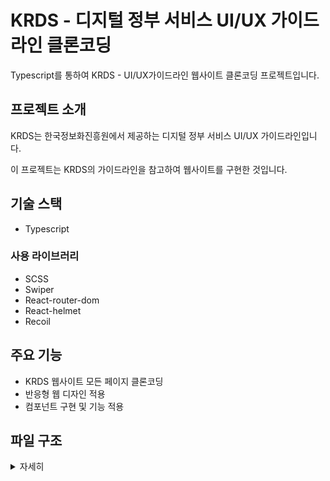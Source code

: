 # KRDS - 디지털 정부 서비스 UI/UX 가이드라인 클론코딩

Typescript를 통하여 KRDS - UI/UX가이드라인 웹사이트 클론코딩 프로젝트입니다.

## 프로젝트 소개

KRDS는 한국정보화진흥원에서 제공하는 디지털 정부 서비스 UI/UX 가이드라인입니다.

이 프로젝트는 KRDS의 가이드라인을 참고하여 웹사이트를 구현한 것입니다.

## 기술 스택

- Typescript

### 사용 라이브러리

- SCSS
- Swiper
- React-router-dom
- React-helmet
- Recoil

## 주요 기능

- KRDS 웹사이트 모든 페이지 클론코딩
- 반응형 웹 디자인 적용
- 컴포넌트 구현 및 기능 적용

## 파일 구조
<details>
    <summary>자세히</summary>


📦src
<br>
┣ 📂assets
<br>
┃ ┣ 📂css
<br>
┃ ┃ ┣ 📂old
<br>
┃ ┃ ┃ ┗ 📜style.css
<br>
┃ ┃ ┣ 📜style.css
<br>
┃ ┃ ┣ 📜style.css.map
<br>
┃ ┃ ┣ 📜style.min.css
<br>
┃ ┃ ┗ 📜style.min.css.map
<br>
┃ ┣ 📂fonts
<br>
┃ ┃ ┣ 📜PretendardGOV-Bold.subset.woff
<br>
┃ ┃ ┣ 📜PretendardGOV-Medium.subset.woff
<br>
┃ ┃ ┗ 📜PretendardGOV-Regular.subset.woff
<br>
┃ ┣ 📂img
<br>
┃ ┃ ┣ 📂component
<br>
┃ ┃ ┃ ┗ 📂common
<br>
┃ ┃ ┃ ┃ ┣ 📜ico_arr1_20_right.svg
<br>
┃ ┃ ┃ ┃ ┣ 📜ico_arr_20_down_blue.svg
<br>
┃ ┃ ┃ ┃ ┣ 📜ico_arr_accordion.svg
<br>
┃ ┃ ┃ ┃ ┣ 📜ico_close_24.svg
<br>
┃ ┃ ┃ ┃ ┣ 📜ico_file_20.svg
<br>
┃ ┃ ┃ ┃ ┣ 📜ico_go_20.svg
<br>
┃ ┃ ┃ ┃ ┗ 📜ico_sch_40.svg
<br>
┃ ┃ ┣ 📂guide
<br>
┃ ┃ ┃ ┣ 📂common
<br>
┃ ┃ ┃ ┃ ┣ 📜arr_lnb.svg
<br>
┃ ┃ ┃ ┃ ┗ 📜head_logo.svg
<br>
┃ ┃ ┃ ┗ 📂contents
<br>
┃ ┃ ┃ ┃ ┗ 📂main<br>
┃ ┃ ┗ 📂pattern<br>
┃ ┗ 📂scss<br>
┃ ┃ ┣ 📂component<br>
┃ ┃ ┃ ┣ 📂components<br>
┃ ┃ ┃ ┃ ┣ 📜_accordion.scss<br>
┃ ┃ ┃ ┃ ┣ 📜_buttons.scss<br>
┃ ┃ ┃ ┃ ┣ 📜_coach.scss<br>
┃ ┃ ┃ ┃ ┣ 📜_disclosure.scss<br>
┃ ┃ ┃ ┃ ┣ 📜_fileupload.scss<br>
┃ ┃ ┃ ┃ ┣ 📜_helper.scss<br>
┃ ┃ ┃ ┃ ┣ 📜_lists.scss<br>
┃ ┃ ┃ ┃ ┣ 📜_modal.scss<br>
┃ ┃ ┃ ┃ ┣ 📜_spinner.scss<br>
┃ ┃ ┃ ┃ ┣ 📜_tables.scss<br>
┃ ┃ ┃ ┃ ┣ 📜_tabs.scss<br>
┃ ┃ ┃ ┃ ┗ 📜_tooltip.scss<br>
┃ ┃ ┃ ┣ 📂forms<br>
┃ ┃ ┃ ┃ ┣ 📜_checkbox.scss<br>
┃ ┃ ┃ ┃ ┣ 📜_datepicker.scss<br>
┃ ┃ ┃ ┃ ┣ 📜_input.scss<br>
┃ ┃ ┃ ┃ ┣ 📜_layout.scss<br>
┃ ┃ ┃ ┃ ┣ 📜_radio.scss<br>
┃ ┃ ┃ ┃ ┗ 📜_select.scss<br>
┃ ┃ ┃ ┣ 📂mixins<br>
┃ ┃ ┃ ┃ ┣ 📜_breakpoints.scss<br>
┃ ┃ ┃ ┃ ┗ 📜_utils.scss<br>
┃ ┃ ┃ ┣ 📜_colors.scss<br>
┃ ┃ ┃ ┣ 📜_c_components.scss<br>
┃ ┃ ┃ ┣ 📜_c_forms.scss<br>
┃ ┃ ┃ ┣ 📜_c_initialize.scss<br>
┃ ┃ ┃ ┣ 📜_c_kds.scss<br>
┃ ┃ ┃ ┣ 📜_fonts.scss<br>
┃ ┃ ┃ ┣ 📜_functions.scss<br>
┃ ┃ ┃ ┣ 📜_group_components.scss<br>
┃ ┃ ┃ ┣ 📜_group_forms.scss<br>
┃ ┃ ┃ ┣ 📜_group_mixins.scss<br>
┃ ┃ ┃ ┣ 📜_include.scss<br>
┃ ┃ ┃ ┣ 📜_reset.scss<br>
┃ ┃ ┃ ┣ 📜_root.scss<br>
┃ ┃ ┃ ┗ 📜_variables.scss<br>
┃ ┃ ┣ 📂guide<br>
┃ ┃ ┃ ┣ 📜_g_guide.scss<br>
┃ ┃ ┃ ┗ 📜_prism.scss<br>
┃ ┃ ┣ 📂pattern<br>
┃ ┃ ┃ ┣ 📜p_content.css<br>
┃ ┃ ┃ ┣ 📜p_content.css.map<br>
┃ ┃ ┃ ┣ 📜_p_common.scss<br>
┃ ┃ ┃ ┣ 📜_p_content.scss<br>
┃ ┃ ┃ ┗ 📜_p_layout.scss<br>
┃ ┃ ┣ 📜style.css<br>
┃ ┃ ┣ 📜style.css.map<br>
┃ ┃ ┗ 📜style.scss<br>
┣ 📂atom<br>
┃ ┗ 📜Atom.tsx<br>
┣ 📂Components<br>
┃ ┣ 📂common<br>
┃ ┃ ┣ 📂aside<br>
┃ ┃ ┃ ┗ 📜Gaside.tsx<br>
┃ ┃ ┣ 📂Footer<br>
┃ ┃ ┃ ┗ 📜Footer.tsx<br>
┃ ┃ ┣ 📂Header<br>
┃ ┃ ┃ ┗ 📜Header.tsx<br>
┃ ┃ ┣ 📂Header-top<br>
┃ ┃ ┃ ┗ 📜HeaderTop.tsx<br>
┃ ┃ ┗ 📂topbtn<br>
┃ ┃ ┃ ┗ 📜TopBtn.tsx<br>
┃ ┣ 📂component<br>
┃ ┃ ┣ 📂action<br>
┃ ┃ ┃ ┣ 📂button<br>
┃ ┃ ┃ ┃ ┣ 📜Code.tsx<br>
┃ ┃ ┃ ┃ ┣ 📜CodeFive.tsx<br>
┃ ┃ ┃ ┃ ┣ 📜CodeFour.tsx<br>
┃ ┃ ┃ ┃ ┣ 📜CodeThree.tsx<br>
┃ ┃ ┃ ┃ ┣ 📜CodeTwo.tsx<br>
┃ ┃ ┃ ┃ ┗ 📜Gcontent_Button.tsx<br>
┃ ┃ ┃ ┗ 📂link<br>
┃ ┃ ┃ ┃ ┣ 📜Code.tsx<br>
┃ ┃ ┃ ┃ ┗ 📜Gcontent_Link.tsx<br>
┃ ┃ ┣ 📂feedback<br>
┃ ┃ ┃ ┣ 📂spinner<br>
┃ ┃ ┃ ┃ ┣ 📜Code.tsx<br>
┃ ┃ ┃ ┃ ┗ 📜Gcontent_Spinner.tsx<br>
┃ ┃ ┃ ┗ 📂stepindicator<br>
┃ ┃ ┃ ┃ ┣ 📜Code.tsx<br>
┃ ┃ ┃ ┃ ┗ 📜Gcontent_StepIndicator.tsx<br>
┃ ┃ ┣ 📂help<br>
┃ ┃ ┃ ┣ 📂coachmark<br>
┃ ┃ ┃ ┃ ┣ 📜Code.tsx<br>
┃ ┃ ┃ ┃ ┗ 📜Gcontent_CoachMark.tsx<br>
┃ ┃ ┃ ┣ 📂contextualhelp<br>
┃ ┃ ┃ ┃ ┣ 📜Code.tsx<br>
┃ ┃ ┃ ┃ ┗ 📜Gcontent_ContextualHelp.tsx<br>
┃ ┃ ┃ ┣ 📂helppanel<br>
┃ ┃ ┃ ┃ ┗ 📜Gcontent_HelpPanel.tsx<br>
┃ ┃ ┃ ┗ 📂tutorialpanel<br>
┃ ┃ ┃ ┃ ┗ 📜Gcontent_TutorialPanel.tsx<br>
┃ ┃ ┣ 📂identity<br>
┃ ┃ ┃ ┣ 📂footer<br>
┃ ┃ ┃ ┃ ┣ 📜Code.tsx<br>
┃ ┃ ┃ ┃ ┗ 📜Gcontent_Footer.tsx<br>
┃ ┃ ┃ ┣ 📂header<br>
┃ ┃ ┃ ┃ ┣ 📜Code.tsx<br>
┃ ┃ ┃ ┃ ┗ 📜Gcontent_Header.tsx<br>
┃ ┃ ┃ ┣ 📂Identifier<br>
┃ ┃ ┃ ┃ ┣ 📜Code.tsx<br>
┃ ┃ ┃ ┃ ┗ 📜Gcontent_Identifier.tsx<br>
┃ ┃ ┃ ┗ 📂masthead<br>
┃ ┃ ┃ ┃ ┣ 📂code<br>
┃ ┃ ┃ ┃ ┃ ┗ 📜Code.tsx<br>
┃ ┃ ┃ ┃ ┗ 📜Gcontent.tsx<br>
┃ ┃ ┣ 📂input<br>
┃ ┃ ┃ ┣ 📂dateinput<br>
┃ ┃ ┃ ┃ ┣ 📜Code.tsx<br>
┃ ┃ ┃ ┃ ┗ 📜Gcontent_DateInput.tsx<br>
┃ ┃ ┃ ┣ 📂fileupload<br>
┃ ┃ ┃ ┃ ┣ 📜Code.tsx<br>
┃ ┃ ┃ ┃ ┗ 📜Gcontent_FileUpload.tsx<br>
┃ ┃ ┃ ┣ 📂textarea<br>
┃ ┃ ┃ ┃ ┣ 📜Code.tsx<br>
┃ ┃ ┃ ┃ ┗ 📜Gcontent_Textarea.tsx<br>
┃ ┃ ┃ ┗ 📂textinput<br>
┃ ┃ ┃ ┃ ┣ 📜Code.tsx<br>
┃ ┃ ┃ ┃ ┗ 📜Gcontent_TextInput.tsx<br>
┃ ┃ ┣ 📂layout<br>
┃ ┃ ┃ ┣ 📂accordion<br>
┃ ┃ ┃ ┃ ┣ 📜Code.tsx<br>
┃ ┃ ┃ ┃ ┗ 📜Gcontent_Accordion.tsx<br>
┃ ┃ ┃ ┣ 📂badge<br>
┃ ┃ ┃ ┃ ┣ 📜Code.tsx<br>
┃ ┃ ┃ ┃ ┗ 📜Gcontent_Badge.tsx<br>
┃ ┃ ┃ ┣ 📂calendar<br>
┃ ┃ ┃ ┃ ┣ 📜Code.tsx<br>
┃ ┃ ┃ ┃ ┣ 📜CodeTwo.tsx<br>
┃ ┃ ┃ ┃ ┗ 📜Gcontent_Calendar.tsx<br>
┃ ┃ ┃ ┣ 📂carousel<br>
┃ ┃ ┃ ┃ ┣ 📂Banner<br>
┃ ┃ ┃ ┃ ┃ ┣ 📜ElementBanner.tsx<br>
┃ ┃ ┃ ┃ ┃ ┗ 📜FullBanner.tsx<br>
┃ ┃ ┃ ┃ ┣ 📜Code.tsx<br>
┃ ┃ ┃ ┃ ┣ 📜CodeTwo.tsx<br>
┃ ┃ ┃ ┃ ┗ 📜Gcontent_Carousel.tsx<br>
┃ ┃ ┃ ┣ 📂criticalalerts<br>
┃ ┃ ┃ ┃ ┣ 📜Code.tsx<br>
┃ ┃ ┃ ┃ ┗ 📜Gcontent_CriticalAlerts.tsx<br>
┃ ┃ ┃ ┣ 📂disclosure<br>
┃ ┃ ┃ ┃ ┣ 📜Code.tsx<br>
┃ ┃ ┃ ┃ ┗ 📜Gcontent_Disclosure.tsx<br>
┃ ┃ ┃ ┣ 📂image<br>
┃ ┃ ┃ ┃ ┗ 📜Gcontent_Image.tsx<br>
┃ ┃ ┃ ┣ 📂modal<br>
┃ ┃ ┃ ┃ ┣ 📂code<br>
┃ ┃ ┃ ┃ ┃ ┣ 📜Code.tsx<br>
┃ ┃ ┃ ┃ ┃ ┣ 📜CodeThree.tsx<br>
┃ ┃ ┃ ┃ ┃ ┗ 📜CodeTwo.tsx<br>
┃ ┃ ┃ ┃ ┣ 📂modalItem<br>
┃ ┃ ┃ ┃ ┃ ┣ 📜Basic.tsx<br>
┃ ┃ ┃ ┃ ┃ ┣ 📜Earlut.tsx<br>
┃ ┃ ┃ ┃ ┃ ┗ 📜Fade.tsx<br>
┃ ┃ ┃ ┃ ┗ 📜Gcontent_Modal.tsx<br>
┃ ┃ ┃ ┣ 📂structuredlist<br>
┃ ┃ ┃ ┃ ┣ 📜Code.tsx<br>
┃ ┃ ┃ ┃ ┗ 📜Gcontent_StructuredList.tsx<br>
┃ ┃ ┃ ┣ 📂tab<br>
┃ ┃ ┃ ┃ ┣ 📜Code.tsx<br>
┃ ┃ ┃ ┃ ┗ 📜Gcontent_Tab.tsx<br>
┃ ┃ ┃ ┗ 📂table<br>
┃ ┃ ┃ ┃ ┣ 📜Code.tsx<br>
┃ ┃ ┃ ┃ ┗ 📜Gcontent_Table.tsx<br>
┃ ┃ ┣ 📂search<br>
┃ ┃ ┃ ┣ 📂breadcrumb<br>
┃ ┃ ┃ ┃ ┣ 📜Code.tsx<br>
┃ ┃ ┃ ┃ ┗ 📜Gcontent_Breadcrumb.tsx<br>
┃ ┃ ┃ ┣ 📂inpagenavigation<br>
┃ ┃ ┃ ┃ ┣ 📜Code.tsx<br>
┃ ┃ ┃ ┃ ┗ 📜Gcontent_InPageNavigation.tsx<br>
┃ ┃ ┃ ┣ 📂mainmenu<br>
┃ ┃ ┃ ┃ ┗ 📜Gcontent_MainMenu.tsx<br>
┃ ┃ ┃ ┣ 📂pagination<br>
┃ ┃ ┃ ┃ ┣ 📜Code.tsx<br>
┃ ┃ ┃ ┃ ┗ 📜Gcontent_Pagination.tsx<br>
┃ ┃ ┃ ┣ 📂sidenavigation<br>
┃ ┃ ┃ ┃ ┣ 📜Code.tsx<br>
┃ ┃ ┃ ┃ ┗ 📜Gcontent_SideNavigation.tsx<br>
┃ ┃ ┃ ┗ 📂skiplink<br>
┃ ┃ ┃ ┃ ┣ 📜Code.tsx<br>
┃ ┃ ┃ ┃ ┗ 📜Gcontent_SkipLink.tsx<br>
┃ ┃ ┗ 📂select<br>
┃ ┃ ┃ ┣ 📂checkbox<br>
┃ ┃ ┃ ┃ ┣ 📂code<br>
┃ ┃ ┃ ┃ ┃ ┣ 📜Code.tsx<br>
┃ ┃ ┃ ┃ ┃ ┣ 📜CodeFive.tsx<br>
┃ ┃ ┃ ┃ ┃ ┣ 📜CodeFour.tsx<br>
┃ ┃ ┃ ┃ ┃ ┣ 📜CodeSeven.tsx<br>
┃ ┃ ┃ ┃ ┃ ┣ 📜CodeSix.tsx<br>
┃ ┃ ┃ ┃ ┃ ┣ 📜CodeThree.tsx<br>
┃ ┃ ┃ ┃ ┃ ┗ 📜CodeTwo.tsx<br>
┃ ┃ ┃ ┃ ┗ 📜Gcontent_Checkbox.tsx<br>
┃ ┃ ┃ ┣ 📂radiobutton<br>
┃ ┃ ┃ ┃ ┣ 📜Code.tsx<br>
┃ ┃ ┃ ┃ ┣ 📜CodeFive.tsx<br>
┃ ┃ ┃ ┃ ┣ 📜CodeFour.tsx<br>
┃ ┃ ┃ ┃ ┣ 📜CodeThree.tsx<br>
┃ ┃ ┃ ┃ ┣ 📜CodeTwo.tsx<br>
┃ ┃ ┃ ┃ ┗ 📜Gcontent_RadioButton.tsx<br>
┃ ┃ ┃ ┣ 📂select<br>
┃ ┃ ┃ ┃ ┣ 📂code<br>
┃ ┃ ┃ ┃ ┃ ┣ 📜Code.tsx<br>
┃ ┃ ┃ ┃ ┃ ┗ 📜CodeTwo.tsx<br>
┃ ┃ ┃ ┃ ┗ 📜Gcontent_Select.tsx<br>
┃ ┃ ┃ ┗ 📂tag<br>
┃ ┃ ┃ ┃ ┣ 📜Code.tsx<br>
┃ ┃ ┃ ┃ ┗ 📜Gcontent_Tag.tsx<br>
┃ ┣ 📂foundation<br>
┃ ┃ ┣ 📜Gcontent.tsx<br>
┃ ┃ ┣ 📜Gcontent02.tsx<br>
┃ ┃ ┣ 📜Gcontent03.tsx<br>
┃ ┃ ┣ 📜Gcontent04.tsx<br>
┃ ┃ ┣ 📜Gcontent05.tsx<br>
┃ ┃ ┣ 📜Gcontent06.tsx<br>
┃ ┃ ┗ 📜Gcontent07.tsx<br>
┃ ┣ 📂global<br>
┃ ┃ ┣ 📂global01<br>
┃ ┃ ┃ ┣ 📂code<br>
┃ ┃ ┃ ┃ ┗ 📜Code.tsx<br>
┃ ┃ ┃ ┗ 📜Gcontent.tsx<br>
┃ ┃ ┣ 📂global02<br>
┃ ┃ ┃ ┣ 📜Code.tsx<br>
┃ ┃ ┃ ┗ 📜Gcontent02.tsx<br>
┃ ┃ ┣ 📂global03<br>
┃ ┃ ┃ ┣ 📜Code.tsx<br>
┃ ┃ ┃ ┗ 📜Gcontent03.tsx<br>
┃ ┃ ┣ 📂global04<br>
┃ ┃ ┃ ┣ 📜Code.tsx<br>
┃ ┃ ┃ ┗ 📜Gcontent04.tsx<br>
┃ ┃ ┣ 📂global05<br>
┃ ┃ ┃ ┣ 📜Code.tsx<br>
┃ ┃ ┃ ┗ 📜Gcontent05.tsx<br>
┃ ┃ ┣ 📂global06<br>
┃ ┃ ┃ ┗ 📜Gcontent06.tsx<br>
┃ ┃ ┣ 📂global07<br>
┃ ┃ ┃ ┣ 📂code<br>
┃ ┃ ┃ ┃ ┣ 📜Code.tsx<br>
┃ ┃ ┃ ┃ ┗ 📜CodeTwo.tsx<br>
┃ ┃ ┃ ┗ 📜Gcontent07.tsx<br>
┃ ┃ ┣ 📂global08<br>
┃ ┃ ┃ ┣ 📜Code.tsx<br>
┃ ┃ ┃ ┗ 📜Gcontent08.tsx<br>
┃ ┃ ┣ 📂global09<br>
┃ ┃ ┃ ┣ 📜Code.tsx<br>
┃ ┃ ┃ ┗ 📜Gcontent09.tsx<br>
┃ ┃ ┣ 📂global10<br>
┃ ┃ ┃ ┣ 📜Code.tsx<br>
┃ ┃ ┃ ┗ 📜Gcontent10.tsx<br>
┃ ┃ ┗ 📂global11<br>
┃ ┃ ┃ ┣ 📜Code.tsx<br>
┃ ┃ ┃ ┗ 📜Gcontent11.tsx<br>
┃ ┣ 📂guideline<br>
┃ ┃ ┣ 📜Gcontent.tsx<br>
┃ ┃ ┣ 📜Gcontent2.tsx<br>
┃ ┃ ┗ 📜Gcontent3.tsx<br>
┃ ┣ 📂home<br>
┃ ┃ ┗ 📂content<br>
┃ ┃ ┃ ┣ 📂figmaArea<br>
┃ ┃ ┃ ┃ ┣ 📜FigmaArea.tsx<br>
┃ ┃ ┃ ┃ ┗ 📜FigmaAreaPdf.tsx<br>
┃ ┃ ┃ ┣ 📂mainArea<br>
┃ ┃ ┃ ┃ ┗ 📜MainArea.tsx<br>
┃ ┃ ┃ ┣ 📂searchArea<br>
┃ ┃ ┃ ┃ ┗ 📜SearchArea.tsx<br>
┃ ┃ ┃ ┣ 📂visualArea<br>
┃ ┃ ┃ ┃ ┗ 📜VisualArea.tsx<br>
┃ ┃ ┃ ┗ 📜Gcontent.tsx<br>
┃ ┣ 📂service<br>
┃ ┃ ┣ 📂login<br>
┃ ┃ ┃ ┣ 📜Gcontent_Login01.tsx<br>
┃ ┃ ┃ ┣ 📜Gcontent_Login02.tsx<br>
┃ ┃ ┃ ┣ 📜Gcontent_Login03.tsx<br>
┃ ┃ ┃ ┣ 📜Gcontent_Login04.tsx<br>
┃ ┃ ┃ ┣ 📜Gcontent_Login05.tsx<br>
┃ ┃ ┃ ┣ 📜Gcontent_Login06.tsx<br>
┃ ┃ ┃ ┣ 📜Gcontent_Login07.tsx<br>
┃ ┃ ┃ ┗ 📜Gcontent_Login08.tsx<br>
┃ ┃ ┣ 📂policy<br>
┃ ┃ ┃ ┣ 📜Gcontent_Policy01.tsx<br>
┃ ┃ ┃ ┣ 📜Gcontent_Policy02.tsx<br>
┃ ┃ ┃ ┣ 📜Gcontent_Policy03.tsx<br>
┃ ┃ ┃ ┗ 📜Gcontent_Policy04.tsx<br>
┃ ┃ ┣ 📂request<br>
┃ ┃ ┃ ┣ 📜Gcontent_Request01.tsx<br>
┃ ┃ ┃ ┣ 📜Gcontent_Request02.tsx<br>
┃ ┃ ┃ ┣ 📜Gcontent_Request03.tsx<br>
┃ ┃ ┃ ┣ 📜Gcontent_Request04.tsx<br>
┃ ┃ ┃ ┣ 📜Gcontent_Request05.tsx<br>
┃ ┃ ┃ ┣ 📜Gcontent_Request06.tsx<br>
┃ ┃ ┃ ┣ 📜Gcontent_Request07.tsx<br>
┃ ┃ ┃ ┗ 📜Gcontent_Request08.tsx<br>
┃ ┃ ┣ 📂search<br>
┃ ┃ ┃ ┣ 📜Gcontent_Search01.tsx<br>
┃ ┃ ┃ ┣ 📜Gcontent_Search02.tsx<br>
┃ ┃ ┃ ┣ 📜Gcontent_Search03.tsx<br>
┃ ┃ ┃ ┣ 📜Gcontent_Search04.tsx<br>
┃ ┃ ┃ ┣ 📜Gcontent_Search05.tsx<br>
┃ ┃ ┃ ┣ 📜Gcontent_Search06.tsx<br>
┃ ┃ ┃ ┣ 📜Gcontent_Search07.tsx<br>
┃ ┃ ┃ ┗ 📜Gcontent_Search08.tsx<br>
┃ ┃ ┗ 📂visit<br>
┃ ┃ ┃ ┣ 📜Gcontent_Visit01.tsx<br>
┃ ┃ ┃ ┗ 📜Gcontent_Visit02.tsx<br>
┃ ┗ 📂styleguide<br>
┃ ┃ ┣ 📜Gcontent.tsx<br>
┃ ┃ ┣ 📜Gcontent_Color.tsx<br>
┃ ┃ ┣ 📜Gcontent_Layout.tsx<br>
┃ ┃ ┣ 📜Gcontent_Shape.tsx<br>
┃ ┃ ┣ 📜Gcontent_SystemIcon.tsx<br>
┃ ┃ ┗ 📜Gcontent_Typography.tsx<br>
┣ 📂data<br>
┃ ┣ 📜db.d.ts<br>
┃ ┗ 📜db.json<br>
┣ 📂pages<br>
┃ ┣ 📂component<br>
┃ ┃ ┣ 📂action<br>
┃ ┃ ┃ ┣ 📜Component_Button.tsx<br>
┃ ┃ ┃ ┗ 📜Component_Link.tsx<br>
┃ ┃ ┣ 📂feedback<br>
┃ ┃ ┃ ┣ 📜Component_Spinner.tsx<br>
┃ ┃ ┃ ┗ 📜Component_StepIndicator.tsx<br>
┃ ┃ ┣ 📂help<br>
┃ ┃ ┃ ┣ 📜Component_CoachMark.tsx<br>
┃ ┃ ┃ ┣ 📜Component_ContextualHelp.tsx<br>
┃ ┃ ┃ ┣ 📜Component_HelpPanel.tsx<br>
┃ ┃ ┃ ┗ 📜Component_TutorialPanel.tsx<br>
┃ ┃ ┣ 📂identity<br>
┃ ┃ ┃ ┣ 📜Component.tsx<br>
┃ ┃ ┃ ┣ 📜Component_Footer.tsx<br>
┃ ┃ ┃ ┣ 📜Component_Header.tsx<br>
┃ ┃ ┃ ┗ 📜Component_Identifier.tsx<br>
┃ ┃ ┣ 📂input<br>
┃ ┃ ┃ ┣ 📜Component_DateInput.tsx<br>
┃ ┃ ┃ ┣ 📜Component_FileUpload.tsx<br>
┃ ┃ ┃ ┣ 📜Component_Textarea.tsx<br>
┃ ┃ ┃ ┗ 📜Component_TextInput.tsx<br>
┃ ┃ ┣ 📂layout<br>
┃ ┃ ┃ ┣ 📜Component_Accordion.tsx<br>
┃ ┃ ┃ ┣ 📜Component_Badge.tsx<br>
┃ ┃ ┃ ┣ 📜Component_Calendar.tsx<br>
┃ ┃ ┃ ┣ 📜Component_Carousel.tsx<br>
┃ ┃ ┃ ┣ 📜Component_CriticalAlerts.tsx<br>
┃ ┃ ┃ ┣ 📜Component_Disclosure.tsx<br>
┃ ┃ ┃ ┣ 📜Component_Image.tsx<br>
┃ ┃ ┃ ┣ 📜Component_Modal.tsx<br>
┃ ┃ ┃ ┣ 📜Component_StructuredList.tsx<br>
┃ ┃ ┃ ┣ 📜Component_Tab.tsx<br>
┃ ┃ ┃ ┗ 📜Component_Table.tsx<br>
┃ ┃ ┣ 📂search<br>
┃ ┃ ┃ ┣ 📜Component_Breadcrumb.tsx<br>
┃ ┃ ┃ ┣ 📜Component_InPageNavigation.tsx<br>
┃ ┃ ┃ ┣ 📜Component_MainMenu.tsx<br>
┃ ┃ ┃ ┣ 📜Component_Pagination.tsx<br>
┃ ┃ ┃ ┣ 📜Component_SideNavigation.tsx<br>
┃ ┃ ┃ ┗ 📜Component_SkipLink.tsx<br>
┃ ┃ ┗ 📂select<br>
┃ ┃ ┃ ┣ 📜Component_CheckBox.tsx<br>
┃ ┃ ┃ ┣ 📜Component_RadioButton.tsx<br>
┃ ┃ ┃ ┣ 📜Component_Select.tsx<br>
┃ ┃ ┃ ┗ 📜Component_Tag.tsx<br>
┃ ┣ 📂foundation<br>
┃ ┃ ┣ 📜Foundation.tsx<br>
┃ ┃ ┣ 📜Foundation02.tsx<br>
┃ ┃ ┣ 📜Foundation03.tsx<br>
┃ ┃ ┣ 📜Foundation04.tsx<br>
┃ ┃ ┣ 📜Foundation05.tsx<br>
┃ ┃ ┣ 📜Foundation06.tsx<br>
┃ ┃ ┗ 📜Foundation07.tsx<br>
┃ ┣ 📂global<br>
┃ ┃ ┣ 📜Global.tsx<br>
┃ ┃ ┣ 📜Global02.tsx<br>
┃ ┃ ┣ 📜Global03.tsx<br>
┃ ┃ ┣ 📜Global04.tsx<br>
┃ ┃ ┣ 📜Global05.tsx<br>
┃ ┃ ┣ 📜Global06.tsx<br>
┃ ┃ ┣ 📜Global07.tsx<br>
┃ ┃ ┣ 📜Global08.tsx<br>
┃ ┃ ┣ 📜Global09.tsx<br>
┃ ┃ ┣ 📜Global10.tsx<br>
┃ ┃ ┗ 📜Global11.tsx<br>
┃ ┣ 📂guideline<br>
┃ ┃ ┣ 📜Guideline.tsx<br>
┃ ┃ ┣ 📜Guideline02.tsx<br>
┃ ┃ ┗ 📜Guideline03.tsx<br>
┃ ┣ 📂service<br>
┃ ┃ ┣ 📂login<br>
┃ ┃ ┃ ┣ 📜Login01.tsx<br>
┃ ┃ ┃ ┣ 📜Login02.tsx<br>
┃ ┃ ┃ ┣ 📜Login03.tsx<br>
┃ ┃ ┃ ┣ 📜Login04.tsx<br>
┃ ┃ ┃ ┣ 📜Login05.tsx<br>
┃ ┃ ┃ ┣ 📜Login06.tsx<br>
┃ ┃ ┃ ┣ 📜Login07.tsx<br>
┃ ┃ ┃ ┗ 📜Login08.tsx<br>
┃ ┃ ┣ 📂policy<br>
┃ ┃ ┃ ┣ 📜Policy01.tsx<br>
┃ ┃ ┃ ┣ 📜Policy02.tsx<br>
┃ ┃ ┃ ┣ 📜Policy03.tsx<br>
┃ ┃ ┃ ┗ 📜Policy04.tsx<br>
┃ ┃ ┣ 📂request<br>
┃ ┃ ┃ ┣ 📜Request01.tsx<br>
┃ ┃ ┃ ┣ 📜Request02.tsx<br>
┃ ┃ ┃ ┣ 📜Request03.tsx<br>
┃ ┃ ┃ ┣ 📜Request04.tsx<br>
┃ ┃ ┃ ┣ 📜Request05.tsx<br>
┃ ┃ ┃ ┣ 📜Request06.tsx<br>
┃ ┃ ┃ ┣ 📜Request07.tsx<br>
┃ ┃ ┃ ┗ 📜Request08.tsx<br>
┃ ┃ ┣ 📂search<br>
┃ ┃ ┃ ┣ 📜Search01.tsx<br>
┃ ┃ ┃ ┣ 📜Search02.tsx<br>
┃ ┃ ┃ ┣ 📜Search03.tsx<br>
┃ ┃ ┃ ┣ 📜Search04.tsx<br>
┃ ┃ ┃ ┣ 📜Search05.tsx<br>
┃ ┃ ┃ ┣ 📜Search06.tsx<br>
┃ ┃ ┃ ┣ 📜Search07.tsx<br>
┃ ┃ ┃ ┗ 📜Search08.tsx<br>
┃ ┃ ┗ 📂visit<br>
┃ ┃ ┃ ┣ 📜Visit01.tsx<br>
┃ ┃ ┃ ┗ 📜Visit02.tsx<br>
┃ ┣ 📂styleguide<br>
┃ ┃ ┣ 📜StyleGuide.tsx<br>
┃ ┃ ┣ 📜StyleGuide_Color.tsx<br>
┃ ┃ ┣ 📜StyleGuide_Layout.tsx<br>
┃ ┃ ┣ 📜StyleGuide_Shape.tsx<br>
┃ ┃ ┣ 📜StyleGuide_SystemIcon.tsx<br>
┃ ┃ ┗ 📜StyleGuide_Typography.tsx<br>
┃ ┗ 📜Home.tsx<br>
┣ 📂resource<br>
┃ ┣ 📂img<br>
┃ ┃ ┣ 📂guideline<br>
┃ ┃ ┣ 📂home<br>
┃ ┃ ┗ 📂outline<br>
┃ ┗ 📂variable<br>
┣ 📜App.tsx<br>
┣ 📜index.tsx<br>
┗ 📜Wrap.tsx<br>

</details>
